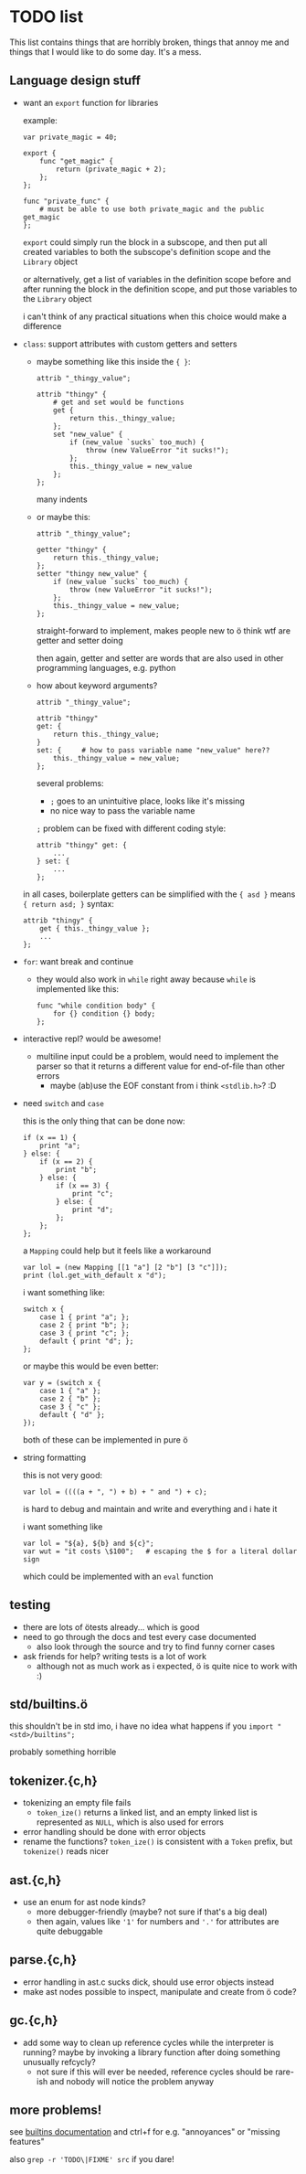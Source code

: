 # TODO list

This list contains things that are horribly broken, things that annoy me and
things that I would like to do some day. It's a mess.

## Language design stuff

- want an `export` function for libraries

    example:

    ```
    var private_magic = 40;

    export {
        func "get_magic" {
            return (private_magic + 2);
        };
    };

    func "private_func" {
        # must be able to use both private_magic and the public get_magic
    };
    ```

    `export` could simply run the block in a subscope, and then put all created
    variables to both the subscope's definition scope and the `Library` object

    or alternatively, get a list of variables in the definition scope before
    and after running the block in the definition scope, and put those
    variables to the `Library` object

    i can't think of any practical situations when this choice would make a
    difference

- `class`: support attributes with custom getters and setters
    - maybe something like this inside the `{ }`:

        ```
        attrib "_thingy_value";

        attrib "thingy" {
            # get and set would be functions
            get {
                return this._thingy_value;
            };
            set "new_value" {
                if (new_value `sucks` too_much) {
                    throw (new ValueError "it sucks!");
                };
                this._thingy_value = new_value
            };
        };
        ```

        many indents

    - or maybe this:

        ```
        attrib "_thingy_value";

        getter "thingy" {
            return this._thingy_value;
        };
        setter "thingy new_value" {
            if (new_value `sucks` too_much) {
                throw (new ValueError "it sucks!");
            };
            this._thingy_value = new_value;
        };
        ```

        straight-forward to implement, makes people new to ö think wtf are
        getter and setter doing

        then again, getter and setter are words that are also used in other
        programming languages, e.g. python

    - how about keyword arguments?

        ```
        attrib "_thingy_value";

        attrib "thingy"
        get: {
            return this._thingy_value;
        }
        set: {     # how to pass variable name "new_value" here??
            this._thingy_value = new_value;
        };
        ```

        several problems:
        - `;` goes to an unintuitive place, looks like it's missing
        - no nice way to pass the variable name

        `;` problem can be fixed with different coding style:

        ```
        attrib "thingy" get: {
            ...
        } set: {
            ...
        };
        ```

    in all cases, boilerplate getters can be simplified with the `{ asd }`
    means `{ return asd; }` syntax:

    ```
    attrib "thingy" {
        get { this._thingy_value };
        ...
    };
    ```

- `for`: want break and continue
    - they would also work in `while` right away because `while` is implemented
      like this:

        ```
        func "while condition body" {
            for {} condition {} body;
        };
        ```

- interactive repl? would be awesome!
    - multiline input could be a problem, would need to implement the parser so
      that it returns a different value for end-of-file than other errors
        - maybe (ab)use the EOF constant from i think `<stdlib.h>`? :D

- need `switch` and `case`

    this is the only thing that can be done now:

    ```
    if (x == 1) {
        print "a";
    } else: {
        if (x == 2) {
            print "b";
        } else: {
            if (x == 3) {
                print "c";
            } else: {
                print "d";
            };
        };
    };
    ```

    a `Mapping` could help but it feels like a workaround

    ```
    var lol = (new Mapping [[1 "a"] [2 "b"] [3 "c"]]);
    print (lol.get_with_default x "d");
    ```

    i want something like:

    ```
    switch x {
        case 1 { print "a"; };
        case 2 { print "b"; };
        case 3 { print "c"; };
        default { print "d"; };
    };
    ```

    or maybe this would be even better:

    ```
    var y = (switch x {
        case 1 { "a" };
        case 2 { "b" };
        case 3 { "c" };
        default { "d" };
    });
    ```

    both of these can be implemented in pure ö

- string formatting

    this is not very good:

    ```
    var lol = ((((a + ", ") + b) + " and ") + c);
    ```

    is hard to debug and maintain and write and everything and i hate it

    i want something like

    ```
    var lol = "${a}, ${b} and ${c}";
    var wut = "it costs \$100";   # escaping the $ for a literal dollar sign
    ```

    which could be implemented with an `eval` function


## testing
- there are lots of ötests already... which is good
- need to go through the docs and test every case documented
    - also look through the source and try to find funny corner cases
- ask friends for help? writing tests is a lot of work
    - although not as much work as i expected, ö is quite nice to work with :)

## std/builtins.ö

this shouldn't be in std imo, i have no idea what happens if you
`import "<std>/builtins";`

probably something horrible

## tokenizer.{c,h}
- tokenizing an empty file fails
    - `token_ize()` returns a linked list, and an empty linked list is
      represented as `NULL`, which is also used for errors
- error handling should be done with error objects
- rename the functions? `token_ize()` is consistent with a `Token` prefix, but
  `tokenize()` reads nicer

## ast.{c,h}
- use an enum for ast node kinds?
    - more debugger-friendly (maybe? not sure if that's a big deal)
    - then again, values like `'1'` for numbers and `'.'` for attributes are
      quite debuggable

## parse.{c,h}
- error handling in ast.c sucks dick, should use error objects instead
- make ast nodes possible to inspect, manipulate and create from ö code?

## gc.{c,h}
- add some way to clean up reference cycles while the interpreter is running?
  maybe by invoking a library function after doing something unusually refcycly?
    - not sure if this will ever be needed, reference cycles should be rare-ish
      and nobody will notice the problem anyway

## more problems!

see [builtins documentation](builtins.md) and ctrl+f for e.g. "annoyances" or
"missing features"

also `grep -r 'TODO\|FIXME' src` if you dare!
